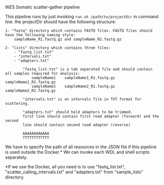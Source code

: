 WES Somatic scatter-gather pipeline

This pipeline runs by just invoking `run.sh /path/to/projectDir` in command line.
the projectDir should have the following structure:
    
    1- "fastq" directory which contains FASTQ files. FASTQ files should have the following naming style:
        sampleName_R1.fastq.gz and sampleName_R2.fastq.gz
    
    2- "lists" directory which contains three files:
        - "fastq_list.txt"
        - "intervals.txt"
        - "adapters.txt"

            "fastq_list.txt" is a tab separated file and should contain all samples required for analysis:
                sampleName1    sampleName1_R1.fastq.gz    sampleName1_R2.fastq.gz
                sampleName2    sampleName2_R1.fastq.gz    sampleName2_R2.fastq.gz

            "intervals.txt" is an intervals file in TXT format for scattering.

            "adapters.txt" should hold adapters to be trimmed.
            first line should contain first read adapter (forward) and the second
            line should contain second read adapter (reverse)

            AAAAAAAAAAAA
            TTTTTTTTTTTT

We have to specify the path of all resources in the JSON file if this pipeline is used outside the Docker.*
We can invoke each WDL and shell scripts separately.

*If we use the Docker, all you need is to use "fastq_list.txt", "scatter_calling_intervals.txt" and "adapters.txt"
from "sample_lists" directory.